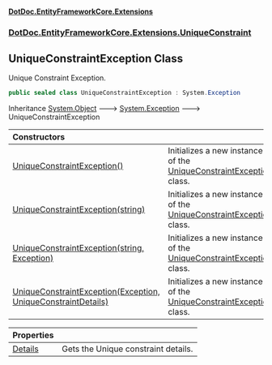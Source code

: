 #### [DotDoc\.EntityFrameworkCore\.Extensions](Home.md 'Home')
### [DotDoc\.EntityFrameworkCore\.Extensions\.UniqueConstraint](DotDoc.EntityFrameworkCore.Extensions.UniqueConstraint.md 'DotDoc\.EntityFrameworkCore\.Extensions\.UniqueConstraint')

## UniqueConstraintException Class

Unique Constraint Exception\.

```csharp
public sealed class UniqueConstraintException : System.Exception
```

Inheritance [System\.Object](https://learn.microsoft.com/en-us/dotnet/api/system.object 'System\.Object') &#129106; [System\.Exception](https://learn.microsoft.com/en-us/dotnet/api/system.exception 'System\.Exception') &#129106; UniqueConstraintException

| Constructors | |
| :--- | :--- |
| [UniqueConstraintException\(\)](UniqueConstraintException.UniqueConstraintException.md#DotDoc.EntityFrameworkCore.Extensions.UniqueConstraint.UniqueConstraintException.UniqueConstraintException() 'DotDoc\.EntityFrameworkCore\.Extensions\.UniqueConstraint\.UniqueConstraintException\.UniqueConstraintException\(\)') | Initializes a new instance of the [UniqueConstraintException](UniqueConstraintException.md 'DotDoc\.EntityFrameworkCore\.Extensions\.UniqueConstraint\.UniqueConstraintException') class\. |
| [UniqueConstraintException\(string\)](UniqueConstraintException.UniqueConstraintException.md#DotDoc.EntityFrameworkCore.Extensions.UniqueConstraint.UniqueConstraintException.UniqueConstraintException(string) 'DotDoc\.EntityFrameworkCore\.Extensions\.UniqueConstraint\.UniqueConstraintException\.UniqueConstraintException\(string\)') | Initializes a new instance of the [UniqueConstraintException](UniqueConstraintException.md 'DotDoc\.EntityFrameworkCore\.Extensions\.UniqueConstraint\.UniqueConstraintException') class\. |
| [UniqueConstraintException\(string, Exception\)](UniqueConstraintException.UniqueConstraintException.md#DotDoc.EntityFrameworkCore.Extensions.UniqueConstraint.UniqueConstraintException.UniqueConstraintException(string,System.Exception) 'DotDoc\.EntityFrameworkCore\.Extensions\.UniqueConstraint\.UniqueConstraintException\.UniqueConstraintException\(string, System\.Exception\)') | Initializes a new instance of the [UniqueConstraintException](UniqueConstraintException.md 'DotDoc\.EntityFrameworkCore\.Extensions\.UniqueConstraint\.UniqueConstraintException') class\. |
| [UniqueConstraintException\(Exception, UniqueConstraintDetails\)](UniqueConstraintException.UniqueConstraintException.md#DotDoc.EntityFrameworkCore.Extensions.UniqueConstraint.UniqueConstraintException.UniqueConstraintException(System.Exception,DotDoc.EntityFrameworkCore.Extensions.UniqueConstraint.UniqueConstraintDetails) 'DotDoc\.EntityFrameworkCore\.Extensions\.UniqueConstraint\.UniqueConstraintException\.UniqueConstraintException\(System\.Exception, DotDoc\.EntityFrameworkCore\.Extensions\.UniqueConstraint\.UniqueConstraintDetails\)') | Initializes a new instance of the [UniqueConstraintException](UniqueConstraintException.md 'DotDoc\.EntityFrameworkCore\.Extensions\.UniqueConstraint\.UniqueConstraintException') class\. |

| Properties | |
| :--- | :--- |
| [Details](UniqueConstraintException.Details.md 'DotDoc\.EntityFrameworkCore\.Extensions\.UniqueConstraint\.UniqueConstraintException\.Details') | Gets the Unique constraint details\. |
